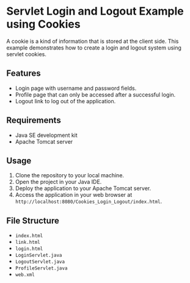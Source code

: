 # Servlet Login and Logout Example using Cookies

A cookie is a kind of information that is stored at the client side. This example demonstrates how to create a login and logout system using servlet cookies.

## Features

- Login page with username and password fields.
- Profile page that can only be accessed after a successful login.
- Logout link to log out of the application.

## Requirements

- Java SE development kit
- Apache Tomcat server

## Usage

1. Clone the repository to your local machine.
2. Open the project in your Java IDE.
3. Deploy the application to your Apache Tomcat server.
4. Access the application in your web browser at `http://localhost:8080/Cookies_Login_Logout/index.html`.

## File Structure

- `index.html`
- `link.html`
- `login.html`
- `LoginServlet.java`
- `LogoutServlet.java`
- `ProfileServlet.java`
- `web.xml`
